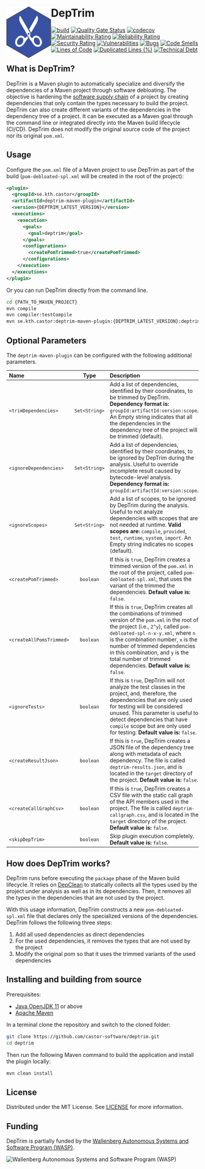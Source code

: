# DepTrim <img src=".img/logo.svg" align="left" height="135px" alt="DepTrim logo"/>

[![build](https://github.com/castor-software/deptrim/actions/workflows/build.yml/badge.svg)](https://github.com/castor-software/deptrim/actions/workflows/build.yml)
[![Quality Gate Status](https://sonarcloud.io/api/project_badges/measure?project=castor-software_deptrim&metric=alert_status)](https://sonarcloud.io/dashboard?id=castor-software_deptrim)
[![codecov](https://codecov.io/gh/castor-software/deptrim/branch/main/graph/badge.svg?token=L70YMFGJ4D)](https://codecov.io/gh/castor-software/deptrim)
[![Maintainability Rating](https://sonarcloud.io/api/project_badges/measure?project=castor-software_deptrim&metric=sqale_rating)](https://sonarcloud.io/dashboard?id=castor-software_deptrim)
[![Reliability Rating](https://sonarcloud.io/api/project_badges/measure?project=castor-software_deptrim&metric=reliability_rating)](https://sonarcloud.io/dashboard?id=castor-software_deptrim)
[![Security Rating](https://sonarcloud.io/api/project_badges/measure?project=castor-software_deptrim&metric=security_rating)](https://sonarcloud.io/dashboard?id=castor-software_deptrim)
[![Vulnerabilities](https://sonarcloud.io/api/project_badges/measure?project=castor-software_deptrim&metric=vulnerabilities)](https://sonarcloud.io/dashboard?id=castor-software_deptrim)
[![Bugs](https://sonarcloud.io/api/project_badges/measure?project=castor-software_deptrim&metric=bugs)](https://sonarcloud.io/dashboard?id=castor-software_deptrim)
[![Code Smells](https://sonarcloud.io/api/project_badges/measure?project=castor-software_deptrim&metric=code_smells)](https://sonarcloud.io/dashboard?id=castor-software_deptrim)
[![Lines of Code](https://sonarcloud.io/api/project_badges/measure?project=castor-software_deptrim&metric=ncloc)](https://sonarcloud.io/dashboard?id=castor-software_deptrim)
[![Duplicated Lines (%)](https://sonarcloud.io/api/project_badges/measure?project=castor-software_deptrim&metric=duplicated_lines_density)](https://sonarcloud.io/dashboard?id=castor-software_deptrim)
[![Technical Debt](https://sonarcloud.io/api/project_badges/measure?project=castor-software_deptrim&metric=sqale_index)](https://sonarcloud.io/dashboard?id=castor-software_deptrim)

## What is DepTrim?

DepTrim is a Maven plugin to automatically specialize and diversify the dependencies of a Maven project through software debloating.
The objective is hardening the [software supply chain](https://www.cesarsotovalero.net/blog/the-software-supply-chain.html) of a project by creating dependencies that only contain the types necessary to build the project.
DepTrim can also create different variants of the dependencies in the dependency tree of a project.
It can be executed as a Maven goal through the command line or integrated directly into the Maven build lifecycle (CI/CD).
DepTrim does not modify the original source code of the project nor its original `pom.xml`.

## Usage

Configure the `pom.xml` file of a Maven project to use DepTrim as part of the build (`pom-debloated-spl.xml` will be created in the root of the project):

```xml
<plugin>
  <groupId>se.kth.castor</groupId>
  <artifactId>deptrim-maven-plugin</artifactId>
  <version>{DEPTRIM_LATEST_VERSION}</version>
  <executions>
    <execution>
      <goals>
        <goal>deptrim</goal>
      </goals>
      <configurations>
        <createPomTrimmed>true</createPomTrimmed>
      </configurations>
    </execution>
  </executions>
</plugin>
```
Or you can run DepTrim directly from the command line.

```bash
cd {PATH_TO_MAVEN_PROJECT}
mvn compile   
mvn compiler:testCompile
mvn se.kth.castor:deptrim-maven-plugin:{DEPTRIM_LATEST_VERSION}:deptrim -DcreatePomTrimmed=true
```

## Optional Parameters

The `deptrim-maven-plugin` can be configured with the following additional parameters.

| Name                     |     Type      | Description                                                                                                                                                                                                                                                                                                                                                         | 
|:-------------------------|:-------------:|:--------------------------------------------------------------------------------------------------------------------------------------------------------------------------------------------------------------------------------------------------------------------------------------------------------------------------------------------------------------------| 
| `<trimDependencies>`     | `Set<String>` | Add a list of dependencies, identified by their coordinates, to be trimmed by DepTrim. **Dependency format is:** `groupId:artifactId:version:scope`. An Empty string indicates that all the dependencies in the dependency tree of the project will be trimmed (default).                                                                                           |
| `<ignoreDependencies>`   | `Set<String>` | Add a list of dependencies, identified by their coordinates, to be ignored by DepTrim during the analysis. Useful to override incomplete result caused by bytecode-level analysis. **Dependency format is:** `groupId:artifactId:version:scope`.                                                                                                                    |
| `<ignoreScopes>`         | `Set<String>` | Add a list of scopes, to be ignored by DepTrim during the analysis. Useful to not analyze dependencies with scopes that are not needed at runtime. **Valid scopes are:** `compile`, `provided`, `test`, `runtime`, `system`, `import`. An Empty string indicates no scopes (default).                                                                               |
| `<createPomTrimmed>`     |   `boolean`   | If this is `true`, DepTrim creates a trimmed version of the `pom.xml` in the root of the project, called `pom-debloated-spl.xml`, that uses the variant of the trimmed the dependencies. **Default value is:** `false`.                                                                                                                                             |
| `<createAllPomsTrimmed>` |   `boolean`   | If this is `true`, DepTrim creates all the combinations of trimmed version of the `pom.xml` in the root of the project (i.e., `2^y`), called `pom-debloated-spl-n-x-y.xml`, where `n` is the combination number, `x` is the number of trimmed dependencies in this combination, and `y` is the total number of trimmed dependencies. **Default value is:** `false`. |
| `<ignoreTests>`          |   `boolean`   | If this is `true`, DepTrim will not analyze the test classes in the project, and, therefore, the dependencies that are only used for testing will be considered unused. This parameter is useful to detect dependencies that have `compile` scope but are only used for testing. **Default value is:** `false`.                                                     |
| `<createResultJson>`     |   `boolean`   | If this is `true`, DepTrim creates a JSON file of the dependency tree along with metadata of each dependency. The file is called `deptrim-results.json`, and is located in the `target` directory of the project. **Default value is:** `false`.                                                                                                                    |
| `<createCallGraphCsv>`   |   `boolean`   | If this is `true`, DepTrim creates a CSV file with the static call graph of the API members used in the project. The file is called `deptrim-callgraph.csv`, and is located in the `target` directory of the project. **Default value is:** `false`.                                                                                                                |
| `<skipDepTrim>`          |   `boolean`   | Skip plugin execution completely. **Default value is:** `false`.                                                                                                                                                                                                                                                                                                    |

[//]: # (TODO: Explain here how to integrate DepTrim in the CI/CD pipeline so that a different variant of the dependencies is used for each build.)

## How does DepTrim works?

DepTrim runs before executing the `package` phase of the Maven build lifecycle. 
It relies on [DepClean](https://github.com/castor-software/depclean) to statically collects all the types used by the project under analysis as well as in its dependencies. 
Then, it removes all the types in the dependencies that are not used by the project.

With this usage information, DepTrim constructs a new `pom-debloated-spl.xml` file that declares only the specialized versions of the dependencies.
DepTrim follows the following three steps:

1. Add all used dependencies as direct dependencies
2. For the used dependencies, it removes the types that are not used by the project
3. Modify the original pom so that it uses the trimmed variants of the used dependencies

## Installing and building from source

Prerequisites:

- [Java OpenJDK 11](https://openjdk.java.net) or above
- [Apache Maven](https://maven.apache.org/)

In a terminal clone the repository and switch to the cloned folder:

```bash
git clone https://github.com/castor-software/deptrim.git
cd deptrim
```

Then run the following Maven command to build the application and install the plugin locally:

```bash
mvn clean install
```

## License

Distributed under the MIT License. See [LICENSE](https://github.com/castor-software/depclean/blob/master/LICENSE.md) for more information.

## Funding

DepTrim is partially funded by the [Wallenberg Autonomous Systems and Software Program (WASP)](https://wasp-sweden.org).

<img src="https://github.com/castor-software/depclean/blob/master/.img/wasp.svg" height="50px" alt="Wallenberg Autonomous Systems and Software Program (WASP)"/>
